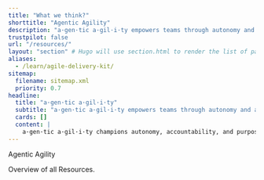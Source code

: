 ```yaml
---
title: "What we think?"
shorttitle: "Agentic Agility"
description: "a·gen·tic a·gil·i·ty empowers teams through autonomy and accountability, championing evidence-based practices to foster adaptive, resilient organisations driven by trust and transparency."
trustpilot: false
url: "/resources/"
layout: "section" # Hugo will use section.html to render the list of pages
aliases:
  - /learn/agile-delivery-kit/
sitemap:
  filename: sitemap.xml
  priority: 0.7
headline:
  title: "a·gen·tic a·gil·i·ty"
  subtitle: "a·gen·tic a·gil·i·ty empowers teams through autonomy and accountability, championing evidence-based practices to foster adaptive, resilient organisations driven by trust and transparency."
  cards: []
  content: |
    a·gen·tic a·gil·i·ty champions autonomy, accountability, and purposeful action. We empower you to optimise your systems of work, advocate pragmatic, evidence-based practices, and challenge conventional thinking—driving adaptive, resilient organisations.
---
```


Agentic Agility

Overview of all Resources.
